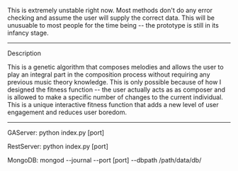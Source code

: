 This is extremely unstable right now. Most methods don't do any error checking and assume the user will supply the correct data. This will be unusuable to most people for the time being -- the prototype is still in its infancy stage. 

---

Description

This is a genetic algorithm that composes melodies and allows the user to play an integral part in the composition process without requiring any previous music theory knowledge. This is only possible because of how I designed the fitness function -- the user actually acts as as composer and is allowed to make a specific number of changes to the current individual. This is a unique interactive fitness function that adds a new level of user engagement and reduces user boredom.

---
GAServer:
python index.py [port]

RestServer:
python index.py [port]

MongoDB:
mongod --journal --port [port] --dbpath /path/data/db/

